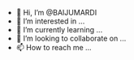- 👋 Hi, I’m @BAIJUMARDI
- 👀 I’m interested in ...
- 🌱 I’m currently learning ...
- 💞️ I’m looking to collaborate on ...
- 📫 How to reach me ...

<!---gkgyyjjhuu
BAIJUMARDI/BAIJUMARDI is a ✨ special ✨ repository because its `README.md` (this file) appears on your GitHub profile.
You can click the Preview link to take a look at your changes.
--->
